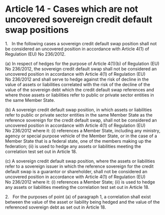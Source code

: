 # Article 14 - Cases which are not uncovered sovereign credit default swap positions


1.   In the following cases a sovereign credit default swap position shall not be considered an uncovered position in accordance with Article 4(1) of Regulation (EU) No 236/2012.

(a) In respect of hedges for the purpose of Article 4(1)(b) of Regulation (EU) No 236/2012, the sovereign credit default swap shall not be considered an uncovered position in accordance with Article 4(1) of Regulation (EU) No 236/2012 and shall serve to hedge against the risk of decline in the value of assets or liabilities correlated with the risk of the decline of the value of the sovereign debt which the credit default swap references and where those assets or liabilities refer to public or private sector entities in the same Member State.

(b) A sovereign credit default swap position, in which assets or liabilities refer to public or private sector entities in the same Member State as the reference sovereign for the credit default swap, shall not be considered an uncovered position in accordance with Article 4(1) of Regulation (EU) No 236/2012 where it: (i) references a Member State, including any ministry, agency or special purpose vehicle of the Member State, or in the case of a Member State that is a federal state, one of the members making up the federation; (ii) is used to hedge any assets or liabilities meeting the correlation test set out in Article 18.

(c) A sovereign credit default swap position, where the assets or liabilities refer to a sovereign issuer in which the reference sovereign for the credit default swap is a guarantor or shareholder, shall not be considered an uncovered position in accordance with Article 4(1) of Regulation (EU) No 236/2012 where it: (i) references a Member State; (ii) is used to hedge any assets or liabilities meeting the correlation test set out in Article 18.

2.   For the purposes of point (a) of paragraph 1, a correlation shall exist between the value of the asset or liability being hedged and the value of the referenced sovereign debt as set out in Article 18.
